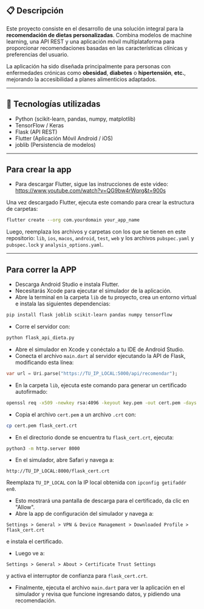 ## 📋 Descripción

Este proyecto consiste en el desarrollo de una solución integral para la **recomendación de dietas personalizadas**. Combina modelos de machine learning, una API REST y una aplicación móvil multiplataforma para proporcionar recomendaciones basadas en las características clínicas y preferencias del usuario.

La aplicación ha sido diseñada principalmente para personas con enfermedades crónicas como **obesidad**, **diabetes** o **hipertensión**, **etc.**, mejorando la accesibilidad a planes alimenticios adaptados.

---

## 🚀 Tecnologías utilizadas

- Python (scikit-learn, pandas, numpy, matplotlib)
- TensorFlow / Keras
- Flask (API REST)
- Flutter (Aplicación Móvil Android / iOS)
- joblib (Persistencia de modelos)

---

## Para crear la app

- Para descargar Flutter, sigue las instrucciones de este video: https://www.youtube.com/watch?v=QG9bw4rWqrg&t=900s

Una vez descargado Flutter, ejecuta este comando para crear la estructura de carpetas:


```bash
flutter create --org com.yourdomain your_app_name
```


Luego, reemplaza los archivos y carpetas con los que se tienen en este repositorio: `lib`, `ios`, `macos`, `android`, `test`, `web` y los archivos `pubspec.yaml` y `pubspec.lock` y `analysis_options.yaml`.

---

## Para correr la APP

- Descarga Android Studio e instala Flutter.
- Necesitarás Xcode para ejecutar el simulador de la aplicación.
- Abre la terminal en la carpeta `lib` de tu proyecto, crea un entorno virtual e instala las siguientes dependencias:

```bash
pip install flask joblib scikit-learn pandas numpy tensorflow
```

- Corre el servidor con:

```bash
python flask_api_dieta.py
```

- Abre el simulador en Xcode y conéctalo a tu IDE de Android Studio.
- Conecta el archivo `main.dart` al servidor ejecutando la API de Flask, modificando esta línea:

```dart
var url = Uri.parse("https://TU_IP_LOCAL:5000/api/recomendar");
```

- En la carpeta `lib`, ejecuta este comando para generar un certificado autofirmado:

```bash
openssl req -x509 -newkey rsa:4096 -keyout key.pem -out cert.pem -days 365 -nodes -subj "/CN=TU_IP_LOCAL" -addext "subjectAltName=IP:TU_IP_LOCAL"
```

- Copia el archivo `cert.pem` a un archivo `.crt` con:

```bash
cp cert.pem flask_cert.crt
```

- En el directorio donde se encuentra tu `flask_cert.crt`, ejecuta:

```bash
python3 -m http.server 8000
```

- En el simulador, abre Safari y navega a:

```
http://TU_IP_LOCAL:8000/flask_cert.crt
```

Reemplaza `TU_IP_LOCAL` con la IP local obtenida con `ipconfig getifaddr en0`.

- Esto mostrará una pantalla de descarga para el certificado, da clic en "Allow".
- Abre la app de configuración del simulador y navega a:

```
Settings > General > VPN & Device Management > Downloaded Profile > flask_cert.crt
```

e instala el certificado.

- Luego ve a:

```
Settings > General > About > Certificate Trust Settings
```

y activa el interruptor de confianza para `flask_cert.crt`.

- Finalmente, ejecuta el archivo `main.dart` para ver la aplicación en el simulador y revisa que funcione ingresando datos, y pidiendo una recomendación.
